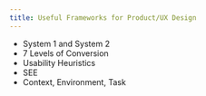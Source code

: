 ```yaml
---
title: Useful Frameworks for Product/UX Design
---
```

- System 1 and System 2
- 7 Levels of Conversion
- Usability Heuristics
- SEE
- Context, Environment, Task
